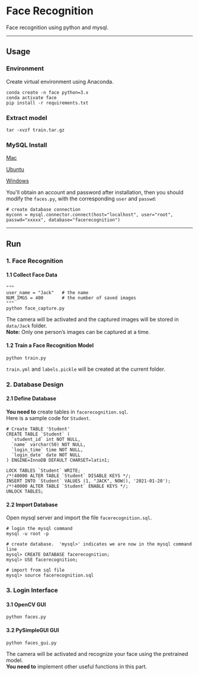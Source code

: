 # Face Recognition

Face recognition using python and mysql.

*******

## Usage

### Environment

Create virtual environment using Anaconda.
```
conda create -n face python=3.x
conda activate face
pip install -r requirements.txt
```

### Extract model

```
tar -xvzf train.tar.gz
```

### MySQL Install

[Mac](https://dev.mysql.com/doc/mysql-osx-excerpt/5.7/en/osx-installation-pkg.html)

[Ubuntu](https://dev.mysql.com/doc/mysql-linuxunix-excerpt/5.7/en/linux-installation.html)

[Windows](https://dev.mysql.com/downloads/installer/)

You'll obtain an account and password after installation, then you should modify the `faces.py`, with the corresponding
`user` and `passwd`:
```
# create database connection
myconn = mysql.connector.connect(host="localhost", user="root", passwd="xxxxx", database="facerecognition")
```

*******

## Run

### 1. Face Recognition

#### 1.1 Collect Face Data
```
"""
user_name = "Jack"   # the name
NUM_IMGS = 400       # the number of saved images
"""
python face_capture.py
```
The camera will be activated and the captured images will be stored in `data/Jack` folder.      
**Note:** Only one person’s images can be captured at a time.

#### 1.2 Train a Face Recognition Model
```
python train.py
```
`train.yml` and `labels.pickle` will be created at the current folder.



### 2. Database Design

#### 2.1 Define Database
**You need to** create tables in `facerecognition.sql`.      
Here is a sample code for `Student`.
```
# Create TABLE 'Student'
CREATE TABLE `Student` (
  `student_id` int NOT NULL,
  `name` varchar(50) NOT NULL,
  `login_time` time NOT NULL,
  `login_date` date NOT NULL
) ENGINE=InnoDB DEFAULT CHARSET=latin1;

LOCK TABLES `Student` WRITE;
/*!40000 ALTER TABLE `Student` DISABLE KEYS */;
INSERT INTO `Student` VALUES (1, "JACK", NOW(), '2021-01-20');
/*!40000 ALTER TABLE `Student` ENABLE KEYS */;
UNLOCK TABLES;
```

#### 2.2 Import Database
Open mysql server and import the file `facerecognition.sql`.
```
# login the mysql command
mysql -u root -p

# create database.  'mysql>' indicates we are now in the mysql command line
mysql> CREATE DATABASE facerecognition;
mysql> USE facerecognition;

# import from sql file
mysql> source facerecognition.sql
```



### 3. Login Interface

#### 3.1 OpenCV GUI
```
python faces.py
```

#### 3.2 PySimpleGUI GUI
```
python faces_gui.py
```

The camera will be activated and recognize your face using the pretrained model.    
**You need to** implement other useful functions in this part.

